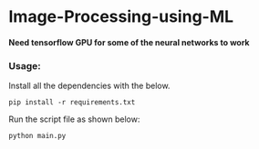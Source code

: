 # Image-Processing-using-ML

#### Need tensorflow GPU for some of the neural networks to work

### Usage: 
Install all the dependencies with the below.
```
pip install -r requirements.txt
```
Run the script file as shown below:
```
python main.py
```
